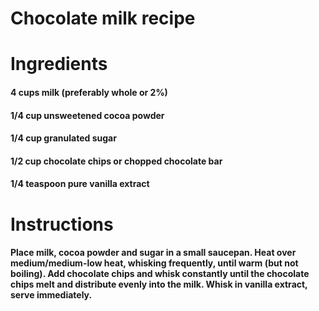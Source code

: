 # Chocolate milk recipe 
# Ingredients 
#### 4 cups milk (preferably whole or 2%) 
#### 1/4 cup unsweetened cocoa powder 
#### 1/4 cup granulated sugar 
#### 1/2 cup chocolate chips or chopped chocolate bar 
#### 1/4 teaspoon pure vanilla extract 


# Instructions 
#### Place milk, cocoa powder and sugar in a small saucepan. Heat over medium/medium-low heat, whisking frequently, until warm (but not boiling). Add chocolate chips and whisk constantly until the chocolate chips melt and distribute evenly into the milk. Whisk in vanilla extract, serve immediately.
